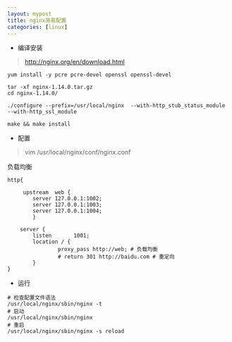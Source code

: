 ```yaml
---
layout: mypost
title: nginx简易配置
categories: [linux]
---
```


- 编译安装

> http://nginx.org/en/download.html

```
yum install -y pcre pcre-devel openssl openssl-devel

tar -xf nginx-1.14.0.tar.gz 
cd nginx-1.14.0/

./configure --prefix=/usr/local/nginx  --with-http_stub_status_module --with-http_ssl_module

make && make install 
```

- 配置

> vim /usr/local/nginx/conf/nginx.conf 

负载均衡

```
http{

     upstream  web {
        server 127.0.0.1:1002;
        server 127.0.0.1:1003;
        server 127.0.0.1:1004;
        }   

    server {
        listen       1001;
        location / {
                proxy_pass http://web; # 负载均衡
                # return 301 http://baidu.com # 重定向
        }
}
```

- 运行

```
# 检查配置文件语法
/usr/local/nginx/sbin/nginx -t 
# 启动
/usr/local/nginx/sbin/nginx
# 重启
/usr/local/nginx/sbin/nginx -s reload
```